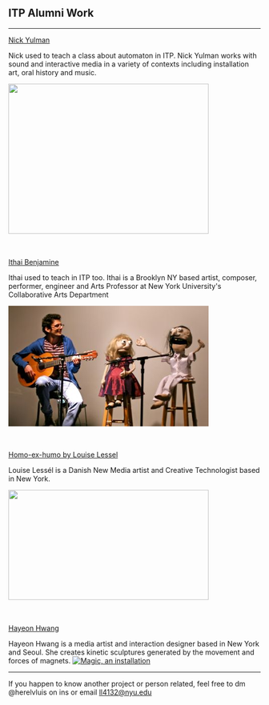 
## ITP Alumni Work

---


[Nick Yulman](https://www.nysoundworks.org/) 

Nick used to teach a class about automaton in ITP. Nick Yulman works with sound and interactive media in a variety of contexts including installation art, oral history and music.

<img src="https://images.squarespace-cdn.com/content/v1/5cac12032727be67ae19a191/1554783819799-6CY6CE0LOU15Q3QW6OK8/Screen%2BShot%2B2019-04-09%2Bat%2B12.22.16%2BAM.jpg?format=750w"  width="400" height="300" />


<p>&nbsp;</p> 

[Ithai Benjamine](http://www.ithaibenjamin.com/index.html)

Ithai used to teach in ITP too. Ithai is a Brooklyn NY based artist, composer, performer, engineer and Arts Professor at New York University's Collaborative Arts Department

![ithai benjamine](images/ithai_benjamine.jpg)

<p>&nbsp;</p> 

[Homo-ex-humo by Louise Lessel](https://www.louiselessel.com/portfolio_page/homo-ex-humo/)

Louise Lessél is a Danish New Media artist and Creative Technologist based in New York. 

<img src="https://www.louiselessel.com/wp-content/uploads/2020/04/8W0B0532.jpg"  width="400" height="220" />

<p>&nbsp;</p> 

[Hayeon Hwang](https://www.hhayeon.com/)

Hayeon Hwang is a media artist and interaction designer based in New York and Seoul. She creates kinetic sculptures generated by the movement and forces of magnets. 
[<img src="https://payload.cargocollective.com/1/10/335242/13286000/MagIc_00_670.jpg"  alt="Magic, an installation" width="400"/>](https://vimeo.com/280129245)

---

If you happen to know another project or person related, feel free to dm @herelvluis on ins or email ll4132@nyu.edu

